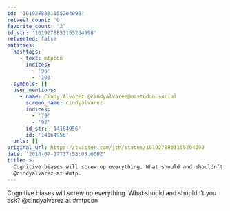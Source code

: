 ```yaml
---
id: '1019278831155204098'
retweet_count: '0'
favorite_count: '2'
id_str: '1019278831155204098'
retweeted: false
entities:
  hashtags:
    - text: mtpcon
      indices:
        - '96'
        - '103'
  symbols: []
  user_mentions:
    - name: Cindy Alvarez @cindyalvarez@mastodon.social
      screen_name: cindyalvarez
      indices:
        - '79'
        - '92'
      id_str: '14164956'
      id: '14164956'
  urls: []
original_url: https://twitter.com/jth/status/1019278831155204098
date: '2018-07-17T17:53:05.000Z'
title: >-
  Cognitive biases will screw up everything. What should and shouldn’t you ask? 
  @cindyalvarez at #mtp…
---
```


Cognitive biases will screw up everything. What should and shouldn’t you ask?  @cindyalvarez at #mtpcon